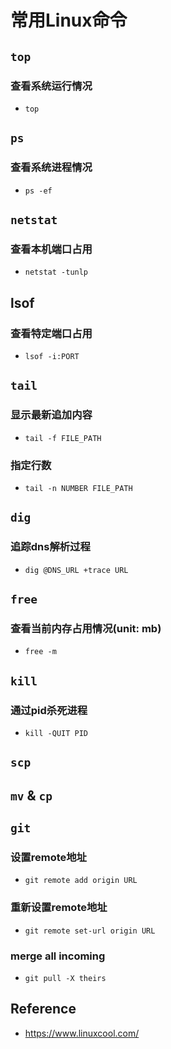 # 常用Linux命令

## `top`

### 查看系统运行情况

- `top`

## `ps`

### 查看系统进程情况

- `ps -ef`

## `netstat`

### 查看本机端口占用

- `netstat -tunlp`

## lsof

### 查看特定端口占用

- `lsof -i:PORT`

## `tail`

### 显示最新追加内容

- `tail -f FILE_PATH`

### 指定行数

- `tail -n NUMBER FILE_PATH`

## `dig`

### 追踪dns解析过程

- `dig @DNS_URL +trace URL`

## `free`

### 查看当前内存占用情况(unit: mb)

- `free -m`

## `kill`

### 通过pid杀死进程

- `kill -QUIT PID`

## `scp`

## `mv` & `cp`

## `git`

### 设置remote地址

- `git remote add origin URL`

### 重新设置remote地址

- `git remote set-url origin URL`

### merge all incoming

- `git pull -X theirs`

## Reference

- <https://www.linuxcool.com/>
